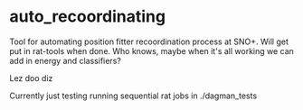 # auto_recoordinating

Tool for automating position fitter recoordination process at SNO+. Will get put in rat-tools when done.
Who knows, maybe when it's all working we can add in energy and classifiers?

Lez doo diz


Currently just testing running sequential rat jobs in ./dagman_tests